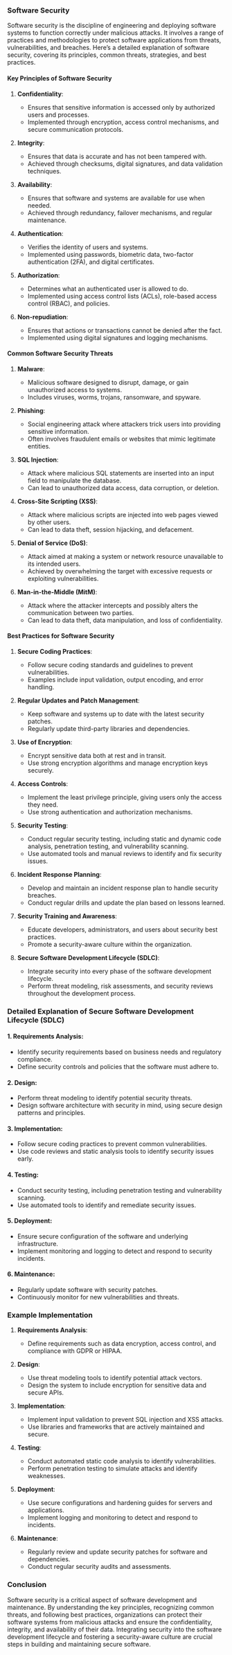 ### Software Security

Software security is the discipline of engineering and deploying software systems to function correctly under malicious attacks. It involves a range of practices and methodologies to protect software applications from threats, vulnerabilities, and breaches. Here’s a detailed explanation of software security, covering its principles, common threats, strategies, and best practices.

#### Key Principles of Software Security

1. **Confidentiality**:
   - Ensures that sensitive information is accessed only by authorized users and processes.
   - Implemented through encryption, access control mechanisms, and secure communication protocols.

2. **Integrity**:
   - Ensures that data is accurate and has not been tampered with.
   - Achieved through checksums, digital signatures, and data validation techniques.

3. **Availability**:
   - Ensures that software and systems are available for use when needed.
   - Achieved through redundancy, failover mechanisms, and regular maintenance.

4. **Authentication**:
   - Verifies the identity of users and systems.
   - Implemented using passwords, biometric data, two-factor authentication (2FA), and digital certificates.

5. **Authorization**:
   - Determines what an authenticated user is allowed to do.
   - Implemented using access control lists (ACLs), role-based access control (RBAC), and policies.

6. **Non-repudiation**:
   - Ensures that actions or transactions cannot be denied after the fact.
   - Implemented using digital signatures and logging mechanisms.

#### Common Software Security Threats

1. **Malware**:
   - Malicious software designed to disrupt, damage, or gain unauthorized access to systems.
   - Includes viruses, worms, trojans, ransomware, and spyware.

2. **Phishing**:
   - Social engineering attack where attackers trick users into providing sensitive information.
   - Often involves fraudulent emails or websites that mimic legitimate entities.

3. **SQL Injection**:
   - Attack where malicious SQL statements are inserted into an input field to manipulate the database.
   - Can lead to unauthorized data access, data corruption, or deletion.

4. **Cross-Site Scripting (XSS)**:
   - Attack where malicious scripts are injected into web pages viewed by other users.
   - Can lead to data theft, session hijacking, and defacement.

5. **Denial of Service (DoS)**:
   - Attack aimed at making a system or network resource unavailable to its intended users.
   - Achieved by overwhelming the target with excessive requests or exploiting vulnerabilities.

6. **Man-in-the-Middle (MitM)**:
   - Attack where the attacker intercepts and possibly alters the communication between two parties.
   - Can lead to data theft, data manipulation, and loss of confidentiality.

#### Best Practices for Software Security

1. **Secure Coding Practices**:
   - Follow secure coding standards and guidelines to prevent vulnerabilities.
   - Examples include input validation, output encoding, and error handling.

2. **Regular Updates and Patch Management**:
   - Keep software and systems up to date with the latest security patches.
   - Regularly update third-party libraries and dependencies.

3. **Use of Encryption**:
   - Encrypt sensitive data both at rest and in transit.
   - Use strong encryption algorithms and manage encryption keys securely.

4. **Access Controls**:
   - Implement the least privilege principle, giving users only the access they need.
   - Use strong authentication and authorization mechanisms.

5. **Security Testing**:
   - Conduct regular security testing, including static and dynamic code analysis, penetration testing, and vulnerability scanning.
   - Use automated tools and manual reviews to identify and fix security issues.

6. **Incident Response Planning**:
   - Develop and maintain an incident response plan to handle security breaches.
   - Conduct regular drills and update the plan based on lessons learned.

7. **Security Training and Awareness**:
   - Educate developers, administrators, and users about security best practices.
   - Promote a security-aware culture within the organization.

8. **Secure Software Development Lifecycle (SDLC)**:
   - Integrate security into every phase of the software development lifecycle.
   - Perform threat modeling, risk assessments, and security reviews throughout the development process.

### Detailed Explanation of Secure Software Development Lifecycle (SDLC)

#### 1. Requirements Analysis:
   - Identify security requirements based on business needs and regulatory compliance.
   - Define security controls and policies that the software must adhere to.

#### 2. Design:
   - Perform threat modeling to identify potential security threats.
   - Design software architecture with security in mind, using secure design patterns and principles.

#### 3. Implementation:
   - Follow secure coding practices to prevent common vulnerabilities.
   - Use code reviews and static analysis tools to identify security issues early.

#### 4. Testing:
   - Conduct security testing, including penetration testing and vulnerability scanning.
   - Use automated tools to identify and remediate security issues.

#### 5. Deployment:
   - Ensure secure configuration of the software and underlying infrastructure.
   - Implement monitoring and logging to detect and respond to security incidents.

#### 6. Maintenance:
   - Regularly update software with security patches.
   - Continuously monitor for new vulnerabilities and threats.

### Example Implementation

1. **Requirements Analysis**:
   - Define requirements such as data encryption, access control, and compliance with GDPR or HIPAA.

2. **Design**:
   - Use threat modeling tools to identify potential attack vectors.
   - Design the system to include encryption for sensitive data and secure APIs.

3. **Implementation**:
   - Implement input validation to prevent SQL injection and XSS attacks.
   - Use libraries and frameworks that are actively maintained and secure.

4. **Testing**:
   - Conduct automated static code analysis to identify vulnerabilities.
   - Perform penetration testing to simulate attacks and identify weaknesses.

5. **Deployment**:
   - Use secure configurations and hardening guides for servers and applications.
   - Implement logging and monitoring to detect and respond to incidents.

6. **Maintenance**:
   - Regularly review and update security patches for software and dependencies.
   - Conduct regular security audits and assessments.

### Conclusion

Software security is a critical aspect of software development and maintenance. By understanding the key principles, recognizing common threats, and following best practices, organizations can protect their software systems from malicious attacks and ensure the confidentiality, integrity, and availability of their data. Integrating security into the software development lifecycle and fostering a security-aware culture are crucial steps in building and maintaining secure software.